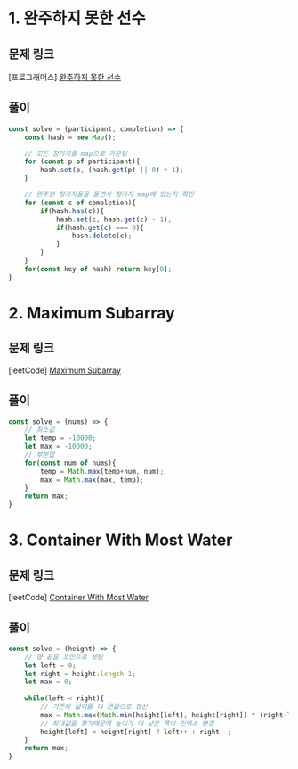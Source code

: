 # 1. 완주하지 못한 선수

## 문제 링크
[프로그래머스] [완주하지 못한 선수](https://programmers.co.kr/learn/courses/30/lessons/42576)

## 풀이
```js
const solve = (participant, completion) => {
    const hash = new Map();

    // 모든 참가자를 map으로 카운팅
    for (const p of participant){
        hash.set(p, (hash.get(p) || 0) + 1);
    }

    // 완주한 참가자들을 돌면서 참가자 map에 있는지 확인
    for (const c of completion){
        if(hash.has(c)){
            hash.set(c, hash.get(c) - 1);
            if(hash.get(c) === 0){
                hash.delete(c);
            }
        }
    }
    for(const key of hash) return key[0];
} 
```

# 2. Maximum Subarray

## 문제 링크
[leetCode] [Maximum Subarray](https://leetcode.com/problems/maximum-subarray/)

## 풀이
```js
const solve = (nums) => {
    // 최소값
    let temp = -10000;
    let max = -10000;
    // 부분합
    for(const num of nums){
        temp = Math.max(temp+num, num);
        max = Math.max(max, temp);
    }
    return max;
}
```
# 3. Container With Most Water

## 문제 링크
[leetCode] [Container With Most Water](https://leetcode.com/problems/container-with-most-water/)

## 풀이
```js
const solve = (height) => {
    // 양 끝을 포인트로 셋팅
    let left = 0;
    let right = height.length-1;
    let max = 0;
    
    while(left < right){
        // 기존의 넓이를 더 큰값으로 갱신
        max = Math.max(Math.min(height[left], height[right]) * (right-left), max);
        // 최대값을 찾기때문에 높이가 더 낮은 쪽이 인덱스 변경
        height[left] < height[right] ? left++ : right--;
    }
    return max;
}
```